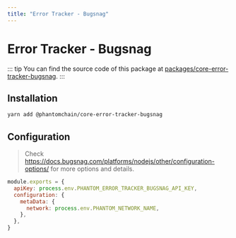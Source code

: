 ```yaml
---
title: "Error Tracker - Bugsnag"
---
```


# Error Tracker - Bugsnag

::: tip
You can find the source code of this package at [packages/core-error-tracker-bugsnag](https://github.com/PhantomChain/core/tree/develop/packages/core-error-tracker-bugsnag).
:::

## Installation

```bash
yarn add @phantomchain/core-error-tracker-bugsnag
```

## Configuration

> Check https://docs.bugsnag.com/platforms/nodejs/other/configuration-options/ for more options and details.

```js
module.exports = {
  apiKey: process.env.PHANTOM_ERROR_TRACKER_BUGSNAG_API_KEY,
  configuration: {
    metaData: {
      network: process.env.PHANTOM_NETWORK_NAME,
    },
  },
}
```

